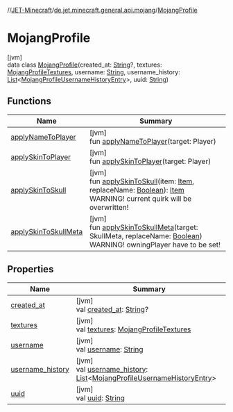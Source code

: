 //[JET-Minecraft](../../../index.md)/[de.jet.minecraft.general.api.mojang](../index.md)/[MojangProfile](index.md)

# MojangProfile

[jvm]\
data class [MojangProfile](index.md)(created_at: [String](https://kotlinlang.org/api/latest/jvm/stdlib/kotlin/-string/index.html)?, textures: [MojangProfileTextures](../-mojang-profile-textures/index.md), username: [String](https://kotlinlang.org/api/latest/jvm/stdlib/kotlin/-string/index.html), username_history: [List](https://kotlinlang.org/api/latest/jvm/stdlib/kotlin.collections/-list/index.html)&lt;[MojangProfileUsernameHistoryEntry](../-mojang-profile-username-history-entry/index.md)&gt;, uuid: [String](https://kotlinlang.org/api/latest/jvm/stdlib/kotlin/-string/index.html))

## Functions

| Name | Summary |
|---|---|
| [applyNameToPlayer](apply-name-to-player.md) | [jvm]<br>fun [applyNameToPlayer](apply-name-to-player.md)(target: Player) |
| [applySkinToPlayer](apply-skin-to-player.md) | [jvm]<br>fun [applySkinToPlayer](apply-skin-to-player.md)(target: Player) |
| [applySkinToSkull](apply-skin-to-skull.md) | [jvm]<br>fun [applySkinToSkull](apply-skin-to-skull.md)(item: [Item](../../de.jet.minecraft.tool.display.item/-item/index.md), replaceName: [Boolean](https://kotlinlang.org/api/latest/jvm/stdlib/kotlin/-boolean/index.html)): [Item](../../de.jet.minecraft.tool.display.item/-item/index.md)<br>WARNING! current quirk will be overwritten! |
| [applySkinToSkullMeta](apply-skin-to-skull-meta.md) | [jvm]<br>fun [applySkinToSkullMeta](apply-skin-to-skull-meta.md)(target: SkullMeta, replaceName: [Boolean](https://kotlinlang.org/api/latest/jvm/stdlib/kotlin/-boolean/index.html))<br>WARNING! owningPlayer have to be set! |

## Properties

| Name | Summary |
|---|---|
| [created_at](created_at.md) | [jvm]<br>val [created_at](created_at.md): [String](https://kotlinlang.org/api/latest/jvm/stdlib/kotlin/-string/index.html)? |
| [textures](textures.md) | [jvm]<br>val [textures](textures.md): [MojangProfileTextures](../-mojang-profile-textures/index.md) |
| [username](username.md) | [jvm]<br>val [username](username.md): [String](https://kotlinlang.org/api/latest/jvm/stdlib/kotlin/-string/index.html) |
| [username_history](username_history.md) | [jvm]<br>val [username_history](username_history.md): [List](https://kotlinlang.org/api/latest/jvm/stdlib/kotlin.collections/-list/index.html)&lt;[MojangProfileUsernameHistoryEntry](../-mojang-profile-username-history-entry/index.md)&gt; |
| [uuid](uuid.md) | [jvm]<br>val [uuid](uuid.md): [String](https://kotlinlang.org/api/latest/jvm/stdlib/kotlin/-string/index.html) |
